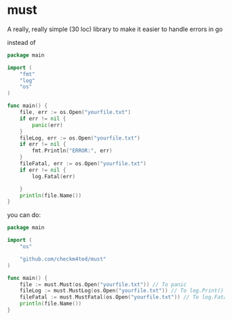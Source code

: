 # must
A really, really simple (30 loc) library to make it easier to handle errors in go

instead of

```go
package main

import (
	"fmt"
	"log"
	"os"
)

func main() {
	file, err := os.Open("yourfile.txt")
	if err != nil {
		panic(err)
	}
	fileLog, err := os.Open("yourfile.txt")
	if err != nil {
		fmt.Println("ERROR:", err)
	}
	fileFatal, err := os.Open("yourfile.txt")
	if err != nil {
		log.Fatal(err)

	}
	println(file.Name())
}
```

you can do:
```go
package main

import (
	"os"

	"github.com/checkm4ted/must"
)

func main() {
	file := must.Must(os.Open("yourfile.txt")) // To panic
	fileLog := must.MustLog(os.Open("yourfile.txt")) // To log.Print()
	fileFatal := must.MustFatal(os.Open("yourfile.txt")) // To log.Fatal()
	println(file.Name())
}
```